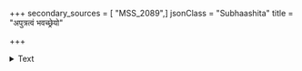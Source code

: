 +++
secondary_sources = [ "MSS_2089",]
jsonClass = "Subhaashita"
title = "अपुत्रत्वं भवच्छ्रेयो"

+++

<details><summary>Text</summary>

अपुत्रत्वं भवच्छ्रेयो न तु स्याद्विगुणः सुतः।  
जीवन्नप्यविनीतोऽसौ मृत एव न संशयः॥
</details>
